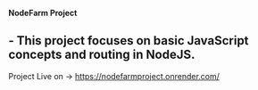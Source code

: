 **NodeFarm Project**

## - This project focuses on basic JavaScript concepts and routing in NodeJS.

  Project Live on -> https://nodefarmproject.onrender.com/
